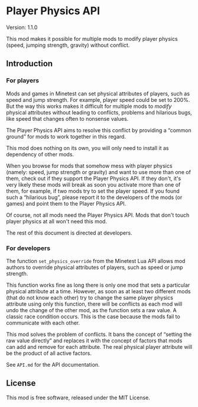 # Player Physics API

Version: 1.1.0

This mod makes it possible for multiple mods to modify player physics (speed, jumping strength, gravity) without conflict.

## Introduction
### For players
Mods and games in Minetest can set physical attributes of players, such as speed and jump strength. For example, player speed could be set to 200%. But the way this works makes it difficult for multiple mods to *modify* physical attributes without leading to conflicts, problems and hilarious bugs, like speed that changes often to nonsense values.

The Player Physics API aims to resolve this conflict by providing a “common ground” for mods to work together in this regard.

This mod does nothing on its own, you will only need to install it as dependency of other mods.

When you browse for mods that somehow mess with player physics (namely: speed, jump strength or gravity) and want to use more than one of them, check out if they support the Player Physics API. If they don't, it's very likely these mods will break as soon you activate more than one of them, for example, if two mods try to set the player speed. If you found such a “hilarious bug”, please report it to the developers of the mods (or games) and point them to the Player Physics API.

Of course, not all mods need the Player Physics API. Mods that don't touch player physics at all won't need this mod.

The rest of this document is directed at developers.

### For developers
The function `set_physics_override` from the Minetest Lua API allows mod authors to override physical attributes of players, such as speed or jump strength.

This function works fine as long there is only one mod that sets a particular physical attribute at a time. However, as soon as at least two different mods (that do not know each other) try to change the same player physics attribute using only this function, there will be conflicts as each mod will undo the change of the other mod, as the function sets a raw value. A classic race condition occurs. This is the case because the mods fail to communicate with each other.

This mod solves the problem of conflicts. It bans the concept of “setting the raw value directly” and replaces it with the concept of factors that mods can add and remove for each attribute. The real physical player attribute will be the product of all active factors.

See `API.md` for the API documentation.

## License
This mod is free software, released under the MIT License.
